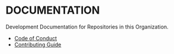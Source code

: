 # DOCUMENTATION

Development Documentation for Repositories in this Organization.

- [Code of Conduct](CODE_OF_CONDUCT.md)
- [Contributing Guide](CONTRIBUTING.md)

